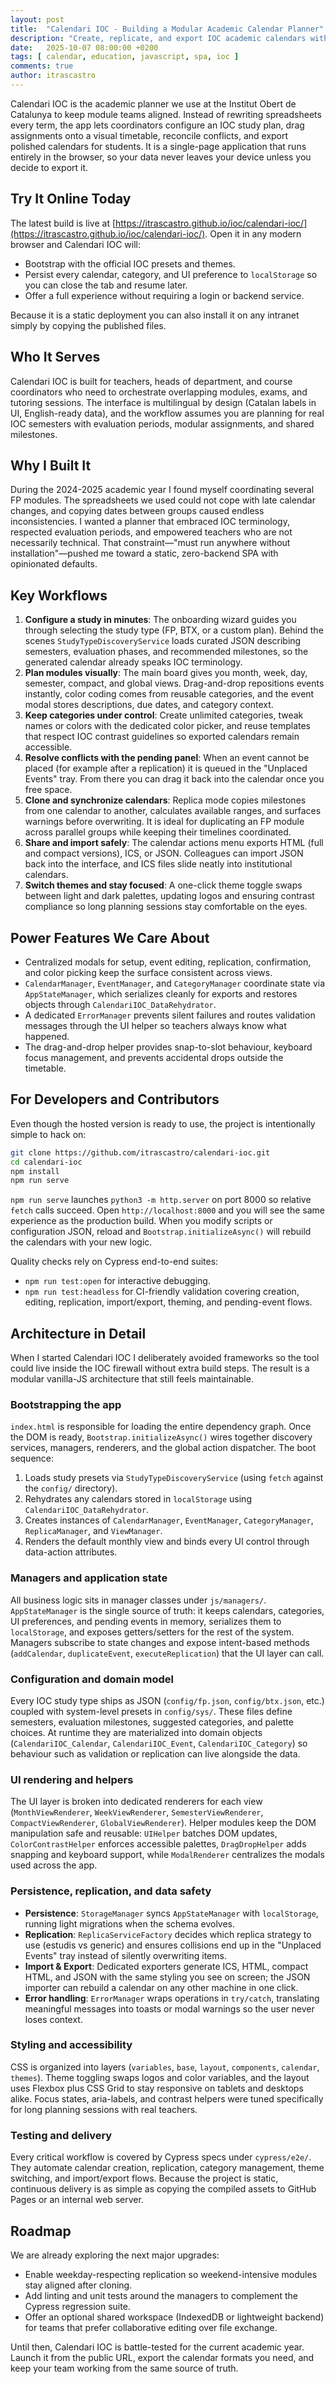 ```yaml
---
layout: post
title:  "Calendari IOC - Building a Modular Academic Calendar Planner"
description: "Create, replicate, and export IOC academic calendars with a lightweight JavaScript SPA that runs entirely in the browser"
date:   2025-10-07 08:00:00 +0200
tags: [ calendar, education, javascript, spa, ioc ]
comments: true
author: itrascastro
---
```


Calendari IOC is the academic planner we use at the Institut Obert de Catalunya to keep module teams aligned. Instead of rewriting spreadsheets every term, the app lets coordinators configure an IOC study plan, drag assignments onto a visual timetable, reconcile conflicts, and export polished calendars for students. It is a single-page application that runs entirely in the browser, so your data never leaves your device unless you decide to export it.

## Try It Online Today

The latest build is live at [https://itrascastro.github.io/ioc/calendari-ioc/](https://itrascastro.github.io/ioc/calendari-ioc/). Open it in any modern browser and Calendari IOC will:

- Bootstrap with the official IOC presets and themes.
- Persist every calendar, category, and UI preference to `localStorage` so you can close the tab and resume later.
- Offer a full experience without requiring a login or backend service.

Because it is a static deployment you can also install it on any intranet simply by copying the published files.

## Who It Serves

Calendari IOC is built for teachers, heads of department, and course coordinators who need to orchestrate overlapping modules, exams, and tutoring sessions. The interface is multilingual by design (Catalan labels in UI, English-ready data), and the workflow assumes you are planning for real IOC semesters with evaluation periods, modular assignments, and shared milestones.

## Why I Built It

During the 2024-2025 academic year I found myself coordinating several FP modules. The spreadsheets we used could not cope with late calendar changes, and copying dates between groups caused endless inconsistencies. I wanted a planner that embraced IOC terminology, respected evaluation periods, and empowered teachers who are not necessarily technical. That constraint—"must run anywhere without installation"—pushed me toward a static, zero-backend SPA with opinionated defaults.

## Key Workflows

1. **Configure a study in minutes**: The onboarding wizard guides you through selecting the study type (FP, BTX, or a custom plan). Behind the scenes `StudyTypeDiscoveryService` loads curated JSON describing semesters, evaluation phases, and recommended milestones, so the generated calendar already speaks IOC terminology.
2. **Plan modules visually**: The main board gives you month, week, day, semester, compact, and global views. Drag-and-drop repositions events instantly, color coding comes from reusable categories, and the event modal stores descriptions, due dates, and category context.
3. **Keep categories under control**: Create unlimited categories, tweak names or colors with the dedicated color picker, and reuse templates that respect IOC contrast guidelines so exported calendars remain accessible.
4. **Resolve conflicts with the pending panel**: When an event cannot be placed (for example after a replication) it is queued in the "Unplaced Events" tray. From there you can drag it back into the calendar once you free space.
5. **Clone and synchronize calendars**: Replica mode copies milestones from one calendar to another, calculates available ranges, and surfaces warnings before overwriting. It is ideal for duplicating an FP module across parallel groups while keeping their timelines coordinated.
6. **Share and import safely**: The calendar actions menu exports HTML (full and compact versions), ICS, or JSON. Colleagues can import JSON back into the interface, and ICS files slide neatly into institutional calendars.
7. **Switch themes and stay focused**: A one-click theme toggle swaps between light and dark palettes, updating logos and ensuring contrast compliance so long planning sessions stay comfortable on the eyes.

## Power Features We Care About

- Centralized modals for setup, event editing, replication, confirmation, and color picking keep the surface consistent across views.
- `CalendarManager`, `EventManager`, and `CategoryManager` coordinate state via `AppStateManager`, which serializes cleanly for exports and restores objects through `CalendariIOC_DataRehydrator`.
- A dedicated `ErrorManager` prevents silent failures and routes validation messages through the UI helper so teachers always know what happened.
- The drag-and-drop helper provides snap-to-slot behaviour, keyboard focus management, and prevents accidental drops outside the timetable.

## For Developers and Contributors

Even though the hosted version is ready to use, the project is intentionally simple to hack on:

```bash
git clone https://github.com/itrascastro/calendari-ioc.git
cd calendari-ioc
npm install
npm run serve
```

`npm run serve` launches `python3 -m http.server` on port 8000 so relative `fetch` calls succeed. Open `http://localhost:8000` and you will see the same experience as the production build. When you modify scripts or configuration JSON, reload and `Bootstrap.initializeAsync()` will rebuild the calendars with your new logic.

Quality checks rely on Cypress end-to-end suites:

- `npm run test:open` for interactive debugging.
- `npm run test:headless` for CI-friendly validation covering creation, editing, replication, import/export, theming, and pending-event flows.

## Architecture in Detail

When I started Calendari IOC I deliberately avoided frameworks so the tool could live inside the IOC firewall without extra build steps. The result is a modular vanilla-JS architecture that still feels maintainable.

### Bootstrapping the app
`index.html` is responsible for loading the entire dependency graph. Once the DOM is ready, `Bootstrap.initializeAsync()` wires together discovery services, managers, renderers, and the global action dispatcher. The boot sequence:

1. Loads study presets via `StudyTypeDiscoveryService` (using `fetch` against the `config/` directory).
2. Rehydrates any calendars stored in `localStorage` using `CalendariIOC_DataRehydrator`.
3. Creates instances of `CalendarManager`, `EventManager`, `CategoryManager`, `ReplicaManager`, and `ViewManager`.
4. Renders the default monthly view and binds every UI control through data-action attributes.

### Managers and application state
All business logic sits in manager classes under `js/managers/`. `AppStateManager` is the single source of truth: it keeps calendars, categories, UI preferences, and pending events in memory, serializes them to `localStorage`, and exposes getters/setters for the rest of the system. Managers subscribe to state changes and expose intent-based methods (`addCalendar`, `duplicateEvent`, `executeReplication`) that the UI layer can call.

### Configuration and domain model
Every IOC study type ships as JSON (`config/fp.json`, `config/btx.json`, etc.) coupled with system-level presets in `config/sys/`. These files define semesters, evaluation milestones, suggested categories, and palette choices. At runtime they are materialized into domain objects (`CalendariIOC_Calendar`, `CalendariIOC_Event`, `CalendariIOC_Category`) so behaviour such as validation or replication can live alongside the data.

### UI rendering and helpers
The UI layer is broken into dedicated renderers for each view (`MonthViewRenderer`, `WeekViewRenderer`, `SemesterViewRenderer`, `CompactViewRenderer`, `GlobalViewRenderer`). Helper modules keep the DOM manipulation safe and reusable: `UIHelper` batches DOM updates, `ColorContrastHelper` enforces accessible palettes, `DragDropHelper` adds snapping and keyboard support, while `ModalRenderer` centralizes the modals used across the app.

### Persistence, replication, and data safety
- **Persistence**: `StorageManager` syncs `AppStateManager` with `localStorage`, running light migrations when the schema evolves.
- **Replication**: `ReplicaServiceFactory` decides which replica strategy to use (estudis vs generic) and ensures collisions end up in the "Unplaced Events" tray instead of silently overwriting items.
- **Import & Export**: Dedicated exporters generate ICS, HTML, compact HTML, and JSON with the same styling you see on screen; the JSON importer can rebuild a calendar on any other machine in one click.
- **Error handling**: `ErrorManager` wraps operations in `try/catch`, translating meaningful messages into toasts or modal warnings so the user never loses context.

### Styling and accessibility
CSS is organized into layers (`variables`, `base`, `layout`, `components`, `calendar`, `themes`). Theme toggling swaps logos and color variables, and the layout uses Flexbox plus CSS Grid to stay responsive on tablets and desktops alike. Focus states, aria-labels, and contrast helpers were tuned specifically for long planning sessions with real teachers.

### Testing and delivery
Every critical workflow is covered by Cypress specs under `cypress/e2e/`. They automate calendar creation, replication, category management, theme switching, and import/export flows. Because the project is static, continuous delivery is as simple as copying the compiled assets to GitHub Pages or an internal web server.

## Roadmap

We are already exploring the next major upgrades:

- Enable weekday-respecting replication so weekend-intensive modules stay aligned after cloning.
- Add linting and unit tests around the managers to complement the Cypress regression suite.
- Offer an optional shared workspace (IndexedDB or lightweight backend) for teams that prefer collaborative editing over file exchange.

Until then, Calendari IOC is battle-tested for the current academic year. Launch it from the public URL, export the calendar formats you need, and keep your team working from the same source of truth.
